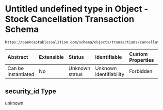 # Untitled undefined type in Object - Stock Cancellation Transaction Schema

```txt
https://opencaptablecoalition.com/schema/objects/transactions/cancellation/stock_cancellation#/properties/security_id
```



| Abstract            | Extensible | Status         | Identifiable            | Custom Properties | Additional Properties | Access Restrictions | Defined In                                                                                                                            |
| :------------------ | :--------- | :------------- | :---------------------- | :---------------- | :-------------------- | :------------------ | :------------------------------------------------------------------------------------------------------------------------------------ |
| Can be instantiated | No         | Unknown status | Unknown identifiability | Forbidden         | Allowed               | none                | [StockCancellation.schema.json*](../../schema/objects/transactions/cancellation/StockCancellation.schema.json "open original schema") |

## security_id Type

unknown
